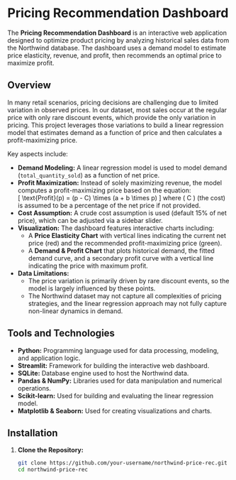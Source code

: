# Pricing Recommendation Dashboard

The **Pricing Recommendation Dashboard** is an interactive web application designed to optimize product pricing by analyzing historical sales data from the Northwind database. The dashboard uses a demand model to estimate price elasticity, revenue, and profit, then recommends an optimal price to maximize profit.

## Overview

In many retail scenarios, pricing decisions are challenging due to limited variation in observed prices. In our dataset, most sales occur at the regular price with only rare discount events, which provide the only variation in pricing. This project leverages those variations to build a linear regression model that estimates demand as a function of price and then calculates a profit-maximizing price.

Key aspects include:
- **Demand Modeling:** A linear regression model is used to model demand (`total_quantity_sold`) as a function of net price.
- **Profit Maximization:** Instead of solely maximizing revenue, the model computes a profit-maximizing price based on the equation:  
  \[
  \text{Profit}(p) = (p - C) \times (a + b \times p)
  \]
  where \( C \) (the cost) is assumed to be a percentage of the net price if not provided.
- **Cost Assumption:** A crude cost assumption is used (default 15% of net price), which can be adjusted via a sidebar slider.
- **Visualization:** The dashboard features interactive charts including:
  - A **Price Elasticity Chart** with vertical lines indicating the current net price (red) and the recommended profit-maximizing price (green).
  - A **Demand & Profit Chart** that plots historical demand, the fitted demand curve, and a secondary profit curve with a vertical line indicating the price with maximum profit.
- **Data Limitations:** 
  - The price variation is primarily driven by rare discount events, so the model is largely influenced by these points.
  - The Northwind dataset may not capture all complexities of pricing strategies, and the linear regression approach may not fully capture non-linear dynamics in demand.

## Tools and Technologies

- **Python:** Programming language used for data processing, modeling, and application logic.
- **Streamlit:** Framework for building the interactive web dashboard.
- **SQLite:** Database engine used to host the Northwind data.
- **Pandas & NumPy:** Libraries used for data manipulation and numerical operations.
- **Scikit-learn:** Used for building and evaluating the linear regression model.
- **Matplotlib & Seaborn:** Used for creating visualizations and charts.

## Installation

1. **Clone the Repository:**

   ```bash
   git clone https://github.com/your-username/northwind-price-rec.git
   cd northwind-price-rec
